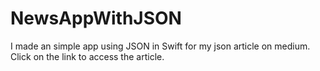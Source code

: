 # NewsAppWithJSON
 I made an simple app using JSON in Swift for my json article on medium. 
 Click on the link to access the article.
